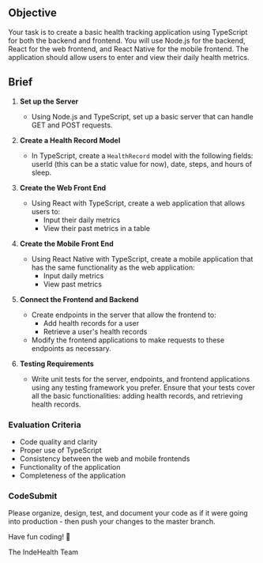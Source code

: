 ## Objective

Your task is to create a basic health tracking application using TypeScript for both the backend and frontend. You will use Node.js for the backend, React for the web frontend, and React Native for the mobile frontend. The application should allow users to enter and view their daily health metrics.

## Brief

1. **Set up the Server**
   - Using Node.js and TypeScript, set up a basic server that can handle GET and POST requests.

2. **Create a Health Record Model**
   - In TypeScript, create a `HealthRecord` model with the following fields: userId (this can be a static value for now), date, steps, and hours of sleep.

3. **Create the Web Front End**
   - Using React with TypeScript, create a web application that allows users to:
     - Input their daily metrics
     - View their past metrics in a table

4. **Create the Mobile Front End**
   - Using React Native with TypeScript, create a mobile application that has the same functionality as the web application:
     - Input daily metrics
     - View past metrics

5. **Connect the Frontend and Backend**
   - Create endpoints in the server that allow the frontend to:
     - Add health records for a user
     - Retrieve a user's health records
   - Modify the frontend applications to make requests to these endpoints as necessary.

6. **Testing Requirements**
   - Write unit tests for the server, endpoints, and frontend applications using any testing framework you prefer. Ensure that your tests cover all the basic functionalities: adding health records, and retrieving health records.

### Evaluation Criteria

- Code quality and clarity
- Proper use of TypeScript
- Consistency between the web and mobile frontends
- Functionality of the application
- Completeness of the application

### CodeSubmit 

Please organize, design, test, and document your code as if it were going into production - then push your changes to the master branch.

Have fun coding! 🚀

The IndeHealth Team
